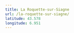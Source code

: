 ```yaml
---
title: La Roquette-sur-Siagne
url: /la-roquette-sur-siagne/
latitude: 43.578
longitude: 6.951
---
```


